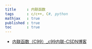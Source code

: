 ```yaml
---
title     : 内联函数
tags      : c/c++, C#, python
mathjax   : true
published : true
toc       : true
---
```




- [内联函数（C99）_c99内联-CSDN博客](https://blog.csdn.net/2303_80078385/article/details/135531383)